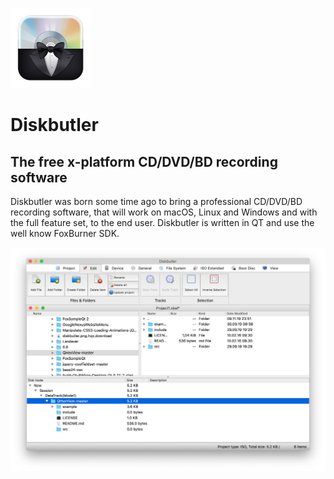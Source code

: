 ![logo](img/diskbutler.png)

# Diskbutler

## The free x-platform CD/DVD/BD recording software

Diskbutler was born some time ago to bring a professional CD/DVD/BD recording software, that will work on macOS, Linux and Windows and with the full feature set, to the end user. 
Diskbutler is written in QT and use the well know FoxBurner SDK.



![diskbutler screenhot](img/ui.png)

